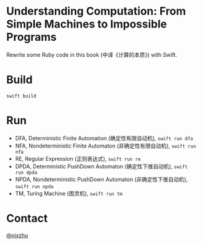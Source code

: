 # Understanding Computation: From Simple Machines to Impossible Programs

Rewrite some Ruby code in this book (中译《计算的本质》) with Swift.

# Build

``` bash
swift build
```

# Run

- DFA, Deterministic Finite Automation (确定性有限自动机), `swift run dfa`
- NFA, Nondeterministic Finite Automaton (非确定性有限自动机), `swift run nfa`
- RE, Regular Expression (正则表达式), `swift run re`
- DPDA, Deterministic PushDown Automaton (确定性下推自动机), `swift run dpda`
- NPDA, Nondeterministic PushDown Automaton (非确定性下推自动机), `swift run npda`
- TM, Turing Machine (图灵机), `swift run tm`

# Contact

[@nixzhu](https://twitter.com/nixzhu)
